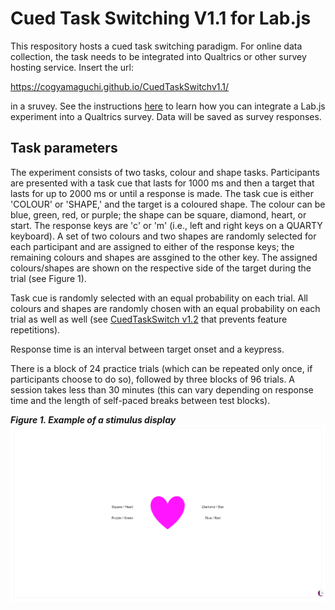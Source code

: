 # Cued Task Switching V1.1 for Lab.js

This respository hosts a cued task switching paradigm. For online data collection, the task needs to be integrated into Qualtrics or other survey hosting service. Insert the url: 

https://cogyamaguchi.github.io/CuedTaskSwitchv1.1/ 

in a sruvey. See the instructions [here](https://labjs.readthedocs.io/en/latest/learn/deploy/3a-qualtrics.html) to learn how you can integrate a Lab.js experiment into a Qualtrics survey. Data will be saved as survey responses.

## Task parameters
The experiment consists of two tasks, colour and shape tasks. Participants are presented with a task cue that lasts for 1000 ms and then a target that lasts for up to 2000 ms or until a response is made. The task cue is either 'COLOUR' or 'SHAPE,' and the target is a coloured shape. The colour can be blue, green, red, or purple; the shape can be square, diamond, heart, or start. The response keys are 'c' or 'm' (i.e., left and right keys on a QUARTY keyboard). A set of two colours and two shapes are randomly selected for each participant and are assigned to either of the response keys; the remaining colours and shapes are assgined to the other key. The assigned colours/shapes are shown on the respective side of the target during the trial (see Figure 1).

Task cue is randomly selected with an equal probability on each trial. All colours and shapes are randomly chosen with an equal probability on each trial as well as well (see [CuedTaskSwitch v1.2](https://github.com/CogYamaguchi/CuedTaskSwitchv1.2) that prevents feature repetitions).

Response time is an interval between target onset and a keypress. 

There is a block of 24 practice trials (which can be repeated only once, if participants choose to do so), followed by three blocks of 96 trials. A session takes less than 30 minutes (this can vary depending on response time and the length of self-paced breaks between test blocks).


***Figure 1. Example of a stimulus display***
![stimulus display](stimulus_screen.png)





